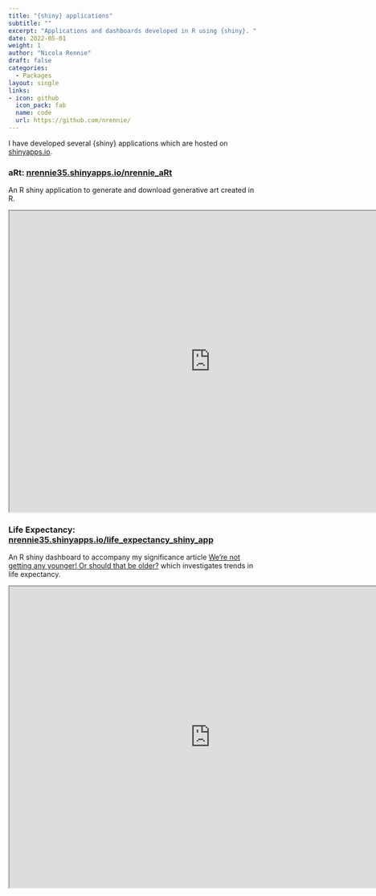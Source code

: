 ```yaml
---
title: "{shiny} applications"
subtitle: ""
excerpt: "Applications and dashboards developed in R using {shiny}. "
date: 2022-05-01
weight: 1
author: "Nicola Rennie"
draft: false
categories:
  - Packages
layout: single
links:
- icon: github
  icon_pack: fab
  name: code
  url: https://github.com/nrennie/
---
```


I have developed several {shiny} applications which are hosted on [shinyapps.io](https://www.shinyapps.io/). 

<h3>aRt: <a href="https://nrennie35.shinyapps.io/nrennie_aRt/"> nrennie35.shinyapps.io/nrennie_aRt</a> </h3> 

An R shiny application to generate and download generative art created in R.

<iframe src="https://nrennie35.shinyapps.io/nrennie_aRt/" data-external="1" width="800px" height="600px"></iframe>



<h3>Life Expectancy: <a href="https://nrennie35.shinyapps.io/life_expectancy_shiny_app/"> nrennie35.shinyapps.io/life_expectancy_shiny_app</a> </h3> 

An R shiny dashboard to accompany my significance article [We’re not getting any younger! Or should that be older?](https://www.significancemagazine.com/science/723-we-re-not-getting-any-younger-or-should-that-be-older) which investigates trends in life expectancy.

<iframe src="https://nrennie35.shinyapps.io/life_expectancy_shiny_app/" data-external="1" width="800px" height="600px">
</iframe>
